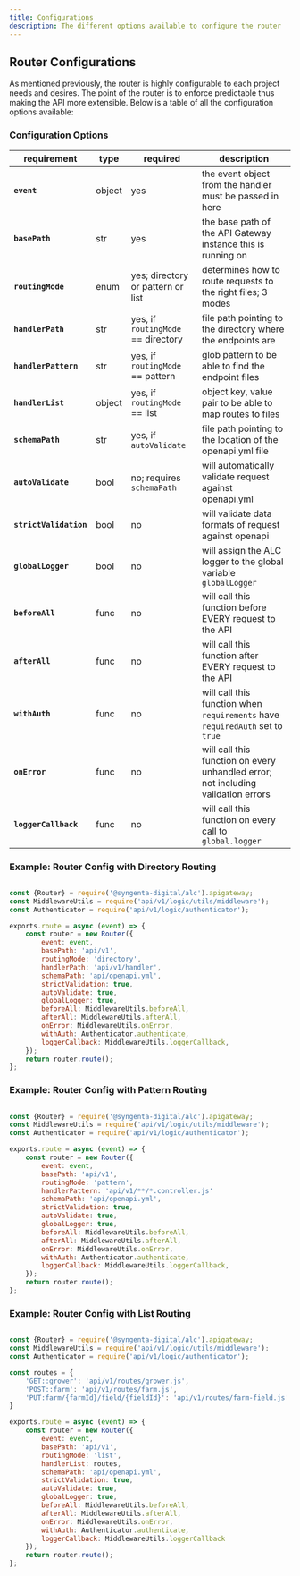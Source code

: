 ```yaml
---
title: Configurations
description: The different options available to configure the router
---
```


## Router Configurations

As mentioned previously, the router is highly configurable to each project needs and desires. The point of the router is to enforce predictable thus making the API more extensible. Below is a table of all the configuration options available:

### Configuration Options

| requirement             | type  | required                            | description                                                                       |
|-------------------------|-------|-------------------------------------|-----------------------------------------------------------------------------------|
| **`event`**             | object| yes                                 | the event object from the handler must be passed in here                          |
| **`basePath`**          | str   | yes                                 | the base path of the API Gateway instance this is running on                      |
| **`routingMode`**       | enum  | yes; directory or pattern or list   | determines how to route requests to the right files; 3 modes                      |
| **`handlerPath`**       | str   | yes, if `routingMode` == directory  | file path pointing to the directory where the endpoints are                       |
| **`handlerPattern`**    | str   | yes, if `routingMode` == pattern    | glob pattern to be able to find the endpoint files                                |
| **`handlerList`**       | object| yes, if `routingMode` == list       | object key, value pair to be able to map routes to files                          |
| **`schemaPath`**        | str   | yes, if `autoValidate`              | file path pointing to the location of the openapi.yml file                        |
| **`autoValidate`**      | bool  | no; requires `schemaPath`           | will automatically validate request against openapi.yml                           |
| **`strictValidation`**  | bool  | no                                  | will validate data formats of request against openapi                             |
| **`globalLogger`**      | bool  | no                                  | will assign the ALC logger to the global variable `globalLogger`                  |
| **`beforeAll`**         | func  | no                                  | will call this function before EVERY request to the API                           |
| **`afterAll`**          | func  | no                                  | will call this function after EVERY request to the API                            |
| **`withAuth`**          | func  | no                                  | will call this function when `requirements` have `requiredAuth` set to `true`     |
| **`onError`**           | func  | no                                  | will call this function on every unhandled error; not including validation errors |
| **`loggerCallback`**    | func  | no                                  | will call this function on every call to `global.logger`                           |

### Example: Router Config with Directory Routing

```js

const {Router} = require('@syngenta-digital/alc').apigateway;
const MiddlewareUtils = require('api/v1/logic/utils/middleware');
const Authenticator = require('api/v1/logic/authenticator');

exports.route = async (event) => {
    const router = new Router({
        event: event,
        basePath: 'api/v1',
        routingMode: 'directory',
        handlerPath: 'api/v1/handler',
        schemaPath: 'api/openapi.yml',
        strictValidation: true,
        autoValidate: true,
        globalLogger: true,
        beforeAll: MiddlewareUtils.beforeAll,
        afterAll: MiddlewareUtils.afterAll,
        onError: MiddlewareUtils.onError,
        withAuth: Authenticator.authenticate,
        loggerCallback: MiddlewareUtils.loggerCallback,
    });
    return router.route();
};
```

### Example: Router Config with Pattern Routing

```js

const {Router} = require('@syngenta-digital/alc').apigateway;
const MiddlewareUtils = require('api/v1/logic/utils/middleware');
const Authenticator = require('api/v1/logic/authenticator');

exports.route = async (event) => {
    const router = new Router({
        event: event,
        basePath: 'api/v1',
        routingMode: 'pattern',
        handlerPattern: 'api/v1/**/*.controller.js'
        schemaPath: 'api/openapi.yml',
        strictValidation: true,
        autoValidate: true,
        globalLogger: true,
        beforeAll: MiddlewareUtils.beforeAll,
        afterAll: MiddlewareUtils.afterAll,
        onError: MiddlewareUtils.onError,
        withAuth: Authenticator.authenticate,
        loggerCallback: MiddlewareUtils.loggerCallback,
    });
    return router.route();
};
```

### Example: Router Config with List Routing

```js

const {Router} = require('@syngenta-digital/alc').apigateway;
const MiddlewareUtils = require('api/v1/logic/utils/middleware');
const Authenticator = require('api/v1/logic/authenticator');

const routes = {
    'GET::grower': 'api/v1/routes/grower.js',
    'POST::farm': 'api/v1/routes/farm.js',
    'PUT:farm/{farmId}/field/{fieldId}': 'api/v1/routes/farm-field.js'
}

exports.route = async (event) => {
    const router = new Router({
        event: event,
        basePath: 'api/v1',
        routingMode: 'list',
        handlerList: routes,
        schemaPath: 'api/openapi.yml',
        strictValidation: true,
        autoValidate: true,
        globalLogger: true,
        beforeAll: MiddlewareUtils.beforeAll,
        afterAll: MiddlewareUtils.afterAll,
        onError: MiddlewareUtils.onError,
        withAuth: Authenticator.authenticate,
        loggerCallback: MiddlewareUtils.loggerCallback
    });
    return router.route();
};
```
